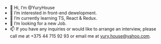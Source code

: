 - 👋 Hi, I’m @YuryHouse
- 👀 I’m interested in front-end dewelopment.
- 🌱 I’m currently learning TS, React & Redux.
- 💞️ I’m looking for a new Job.
- 📫 If you have any inquiries or would like to arrange an interview, please call me at +375 44 715 92 93 or email me at yury.house@yahoo.com.

<!---
YuryHouse/YuryHouse is a ✨ special ✨ repository because its `README.md` (this file) appears on your GitHub profile.
You can click the Preview link to take a look at your changes.
--->
